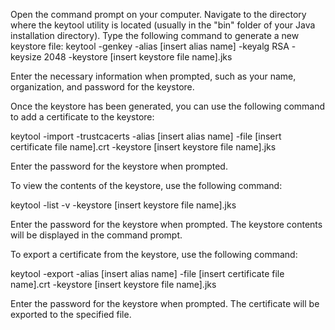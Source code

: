 Open the command prompt on your computer.
Navigate to the directory where the keytool utility is located (usually in the "bin" folder of your Java installation directory).
Type the following command to generate a new keystore file:
keytool -genkey -alias [insert alias name] -keyalg RSA -keysize 2048 -keystore [insert keystore file name].jks

Enter the necessary information when prompted, such as your name, organization, and password for the keystore.

Once the keystore has been generated, you can use the following command to add a certificate to the keystore:

keytool -import -trustcacerts -alias [insert alias name] -file [insert certificate file name].crt -keystore [insert keystore file name].jks

Enter the password for the keystore when prompted.

To view the contents of the keystore, use the following command:

keytool -list -v -keystore [insert keystore file name].jks

Enter the password for the keystore when prompted. The keystore contents will be displayed in the command prompt.

To export a certificate from the keystore, use the following command:

keytool -export -alias [insert alias name] -file [insert certificate file name].crt -keystore [insert keystore file name].jks

Enter the password for the keystore when prompted. The certificate will be exported to the specified file.

